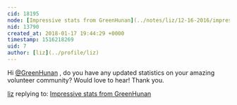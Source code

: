 ```yaml
---
cid: 18195
node: [Impressive stats from GreenHunan](../notes/liz/12-16-2016/impressive-stats-from-greenhunan)
nid: 13790
created_at: 2018-01-17 19:44:29 +0000
timestamp: 1516218269
uid: 7
author: [liz](../profile/liz)
---
```


Hi [@GreenHunan](/profile/GreenHunan) , do you have any updated statistics on your amazing volunteer community? Would love to hear! Thank you. 

[liz](../profile/liz) replying to: [Impressive stats from GreenHunan](../notes/liz/12-16-2016/impressive-stats-from-greenhunan)

